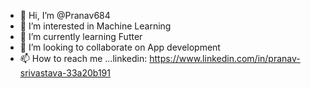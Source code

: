 - 👋 Hi, I’m @Pranav684
- 👀 I’m interested in Machine Learning
- 🌱 I’m currently learning Futter
- 💞️ I’m looking to collaborate on App development
- 📫 How to reach me ...linkedin: https://www.linkedin.com/in/pranav-srivastava-33a20b191

<!---
Pranav684/Pranav684 is a ✨ special ✨ repository because its `README.md` (this file) appears on your GitHub profile.
You can click the Preview link to take a look at your changes.
--->
